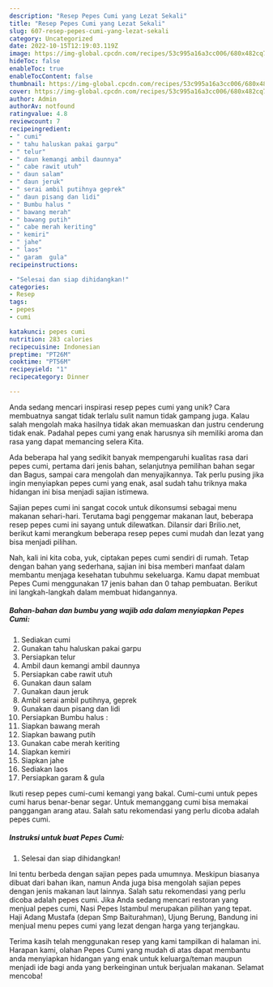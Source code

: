 ```yaml
---
description: "Resep Pepes Cumi yang Lezat Sekali"
title: "Resep Pepes Cumi yang Lezat Sekali"
slug: 607-resep-pepes-cumi-yang-lezat-sekali
category: Uncategorized
date: 2022-10-15T12:19:03.119Z
image: https://img-global.cpcdn.com/recipes/53c995a16a3cc006/680x482cq70/pepes-cumi-foto-resep-utama.jpg
hideToc: false
enableToc: true
enableTocContent: false
thumbnail: https://img-global.cpcdn.com/recipes/53c995a16a3cc006/680x482cq70/pepes-cumi-foto-resep-utama.jpg
cover: https://img-global.cpcdn.com/recipes/53c995a16a3cc006/680x482cq70/pepes-cumi-foto-resep-utama.jpg
author: Admin
authorAv: notfound
ratingvalue: 4.8
reviewcount: 7
recipeingredient:
- " cumi"
- " tahu haluskan pakai garpu"
- " telur"
- " daun kemangi ambil daunnya"
- " cabe rawit utuh"
- " daun salam"
- " daun jeruk"
- " serai ambil putihnya geprek"
- " daun pisang dan lidi"
- " Bumbu halus "
- " bawang merah"
- " bawang putih"
- " cabe merah keriting"
- " kemiri"
- " jahe"
- " laos"
- " garam  gula"
recipeinstructions:

- "Selesai dan siap dihidangkan!"
categories:
- Resep
tags:
- pepes
- cumi

katakunci: pepes cumi 
nutrition: 283 calories
recipecuisine: Indonesian
preptime: "PT26M"
cooktime: "PT56M"
recipeyield: "1"
recipecategory: Dinner

---
```





Anda sedang mencari inspirasi resep pepes cumi yang unik? Cara membuatnya sangat tidak terlalu sulit namun tidak gampang juga. Kalau salah mengolah maka hasilnya tidak akan memuaskan dan justru cenderung tidak enak. Padahal pepes cumi yang enak harusnya sih memiliki aroma dan rasa yang dapat memancing selera Kita.





Ada beberapa hal yang sedikit banyak mempengaruhi kualitas rasa dari pepes cumi, pertama dari jenis bahan, selanjutnya pemilihan bahan segar dan Bagus, sampai cara mengolah dan menyajikannya. Tak perlu pusing jika ingin menyiapkan pepes cumi yang enak,      asal sudah tahu triknya maka hidangan ini bisa menjadi sajian istimewa.














Sajian pepes cumi ini sangat cocok untuk dikonsumsi sebagai menu makanan sehari-hari. Terutama bagi penggemar makanan laut, beberapa resep pepes cumi ini sayang untuk dilewatkan. Dilansir dari Brilio.net, berikut kami merangkum beberapa resep pepes cumi mudah dan lezat yang bisa menjadi pilihan.






Nah, kali ini kita coba, yuk, ciptakan pepes cumi sendiri di rumah. Tetap dengan bahan yang sederhana, sajian ini bisa memberi manfaat dalam membantu menjaga kesehatan tubuhmu sekeluarga. Kamu dapat membuat Pepes Cumi menggunakan 17 jenis bahan dan 0 tahap pembuatan. Berikut ini langkah-langkah dalam membuat hidangannya.

<!--inarticleads1-->

##### Bahan-bahan dan bumbu yang wajib ada dalam menyiapkan Pepes Cumi:

1. Sediakan  cumi
1. Gunakan  tahu haluskan pakai garpu
1. Persiapkan  telur
1. Ambil  daun kemangi ambil daunnya
1. Persiapkan  cabe rawit utuh
1. Gunakan  daun salam
1. Gunakan  daun jeruk
1. Ambil  serai ambil putihnya, geprek
1. Gunakan  daun pisang dan lidi
1. Persiapkan  Bumbu halus :
1. Siapkan  bawang merah
1. Siapkan  bawang putih
1. Gunakan  cabe merah keriting
1. Siapkan  kemiri
1. Siapkan  jahe
1. Sediakan  laos
1. Persiapkan  garam &amp; gula


Ikuti resep pepes cumi-cumi kemangi yang bakal. Cumi-cumi untuk pepes cumi harus benar-benar segar. Untuk memanggang cumi bisa memakai panggangan arang atau. Salah satu rekomendasi yang perlu dicoba adalah pepes cumi. 

<!--inarticleads2-->

##### Instruksi untuk buat Pepes Cumi:


1. Selesai dan siap dihidangkan!

Ini tentu berbeda dengan sajian pepes pada umumnya. Meskipun biasanya dibuat dari bahan ikan, namun Anda juga bisa mengolah sajian pepes dengan jenis makanan laut lainnya. Salah satu rekomendasi yang perlu dicoba adalah pepes cumi. Jika Anda sedang mencari restoran yang menjual pepes cumi, Nasi Pepes Istambul merupakan pilihan yang tepat. Haji Adang Mustafa (depan Smp Baiturahman), Ujung Berung, Bandung ini menjual menu pepes cumi yang lezat dengan harga yang terjangkau. 

Terima kasih telah menggunakan resep yang kami tampilkan di halaman ini. Harapan kami, olahan Pepes Cumi yang mudah di atas dapat membantu anda menyiapkan hidangan yang enak untuk keluarga/teman maupun menjadi ide bagi anda yang berkeinginan untuk berjualan makanan. Selamat mencoba!

